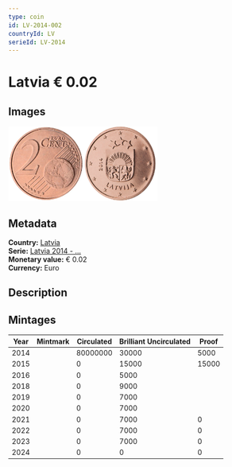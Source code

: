 ```yaml
---
type: coin
id: LV-2014-002
countryId: LV
serieId: LV-2014
---
```


# Latvia € 0.02

## Images

<img src="../../../Images/common-2007-002.webp" height="150" alt="Front image"><img src="Images/latvia-2014-002.webp" height="150" alt="Back image">

## Metadata

**Country:** [Latvia](../index.md)\
**Serie:** [Latvia 2014 - ...](index.md)\
**Monetary value:** € 0.02\
**Currency:** Euro

## Description

## Mintages

| Year | Mintmark | Circulated | Brilliant Uncirculated | Proof  |
| ---- | -------- | ---------- | ---------------------- | ------ |
| 2014 |          | 80000000   | 30000                  | 5000   |
| 2015 |          | 0          | 15000                  | 15000  |
| 2016 |          | 0          | 5000                   |        |
| 2018 |          | 0          | 9000                   |        |
| 2019 |          | 0          | 7000                   |        |
| 2020 |          | 0          | 7000                   |        |
| 2021 |          | 0          | 7000                   | 0      |
| 2022 |          | 0          | 7000                   | 0      |
| 2023 |          | 0          | 7000                   | 0      |
| 2024 |          | 0          | 0                      | 0      |
